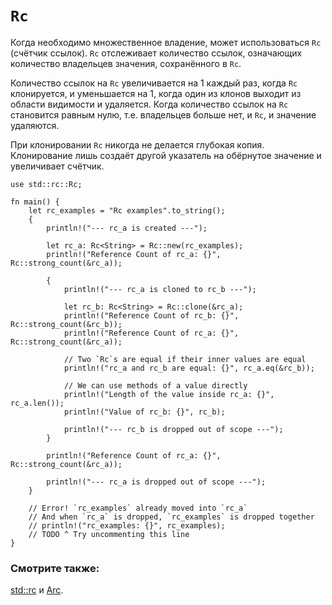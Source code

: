 # `Rc`

Когда необходимо множественное владение, может использоваться 
`Rc` (счётчик ссылок). `Rc` отслеживает 
количество ссылок, означающих количество владельцев значения, 
сохранённого в `Rc`.

Количество ссылок на `Rc` увеличивается на 1 каждый 
раз, когда `Rc` клонируется, и уменьшается на 1, когда 
один из клонов выходит из области видимости и удаляется. Когда 
количество ссылок на `Rc` становится равным нулю, 
т.е. владельцев больше нет, и `Rc`, и значение 
удаляются.

При клонировании `Rc` никогда не делается глубокая 
копия. Клонирование лишь создаёт другой указатель на обёрнутое 
значение и увеличивает счётчик.

```rust,editable
use std::rc::Rc;

fn main() {
    let rc_examples = "Rc examples".to_string();
    {
        println!("--- rc_a is created ---");
        
        let rc_a: Rc<String> = Rc::new(rc_examples);
        println!("Reference Count of rc_a: {}", Rc::strong_count(&rc_a));
        
        {
            println!("--- rc_a is cloned to rc_b ---");
            
            let rc_b: Rc<String> = Rc::clone(&rc_a);
            println!("Reference Count of rc_b: {}", Rc::strong_count(&rc_b));
            println!("Reference Count of rc_a: {}", Rc::strong_count(&rc_a));
            
            // Two `Rc`s are equal if their inner values are equal
            println!("rc_a and rc_b are equal: {}", rc_a.eq(&rc_b));
            
            // We can use methods of a value directly
            println!("Length of the value inside rc_a: {}", rc_a.len());
            println!("Value of rc_b: {}", rc_b);
            
            println!("--- rc_b is dropped out of scope ---");
        }
        
        println!("Reference Count of rc_a: {}", Rc::strong_count(&rc_a));
        
        println!("--- rc_a is dropped out of scope ---");
    }
    
    // Error! `rc_examples` already moved into `rc_a`
    // And when `rc_a` is dropped, `rc_examples` is dropped together
    // println!("rc_examples: {}", rc_examples);
    // TODO ^ Try uncommenting this line
}
```

### Смотрите также:

[std::rc](https://doc.rust-lang.org/std/rc/index.html) и [Arc](https://doc.rust-lang.org/std/sync/struct.Arc.html).
